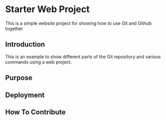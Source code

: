 # Starter Web Project

This is a simple website project for showing how to use Git and Github together

## Introduction

This is an example to show different parts of the Git repository and various commands using a web project.

## Purpose

## Deployment

## How To Contribute

